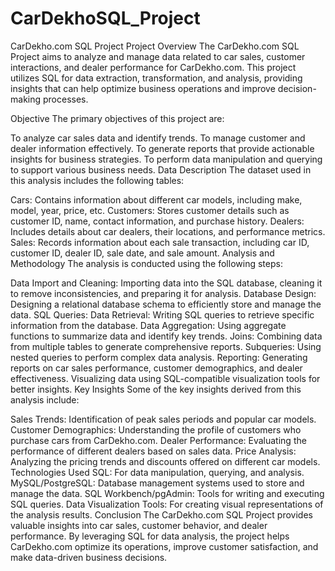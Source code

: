 # CarDekhoSQL_Project
CarDekho.com SQL Project
Project Overview
The CarDekho.com SQL Project aims to analyze and manage data related to car sales, customer interactions, and dealer performance for CarDekho.com. This project utilizes SQL for data extraction, transformation, and analysis, providing insights that can help optimize business operations and improve decision-making processes.

Objective
The primary objectives of this project are:

To analyze car sales data and identify trends.
To manage customer and dealer information effectively.
To generate reports that provide actionable insights for business strategies.
To perform data manipulation and querying to support various business needs.
Data Description
The dataset used in this analysis includes the following tables:

Cars: Contains information about different car models, including make, model, year, price, etc.
Customers: Stores customer details such as customer ID, name, contact information, and purchase history.
Dealers: Includes details about car dealers, their locations, and performance metrics.
Sales: Records information about each sale transaction, including car ID, customer ID, dealer ID, sale date, and sale amount.
Analysis and Methodology
The analysis is conducted using the following steps:

Data Import and Cleaning: Importing data into the SQL database, cleaning it to remove inconsistencies, and preparing it for analysis.
Database Design: Designing a relational database schema to efficiently store and manage the data.
SQL Queries:
Data Retrieval: Writing SQL queries to retrieve specific information from the database.
Data Aggregation: Using aggregate functions to summarize data and identify key trends.
Joins: Combining data from multiple tables to generate comprehensive reports.
Subqueries: Using nested queries to perform complex data analysis.
Reporting:
Generating reports on car sales performance, customer demographics, and dealer effectiveness.
Visualizing data using SQL-compatible visualization tools for better insights.
Key Insights
Some of the key insights derived from this analysis include:

Sales Trends: Identification of peak sales periods and popular car models.
Customer Demographics: Understanding the profile of customers who purchase cars from CarDekho.com.
Dealer Performance: Evaluating the performance of different dealers based on sales data.
Price Analysis: Analyzing the pricing trends and discounts offered on different car models.
Technologies Used
SQL: For data manipulation, querying, and analysis.
MySQL/PostgreSQL: Database management systems used to store and manage the data.
SQL Workbench/pgAdmin: Tools for writing and executing SQL queries.
Data Visualization Tools: For creating visual representations of the analysis results.
Conclusion
The CarDekho.com SQL Project provides valuable insights into car sales, customer behavior, and dealer performance. By leveraging SQL for data analysis, the project helps CarDekho.com optimize its operations, improve customer satisfaction, and make data-driven business decisions.

